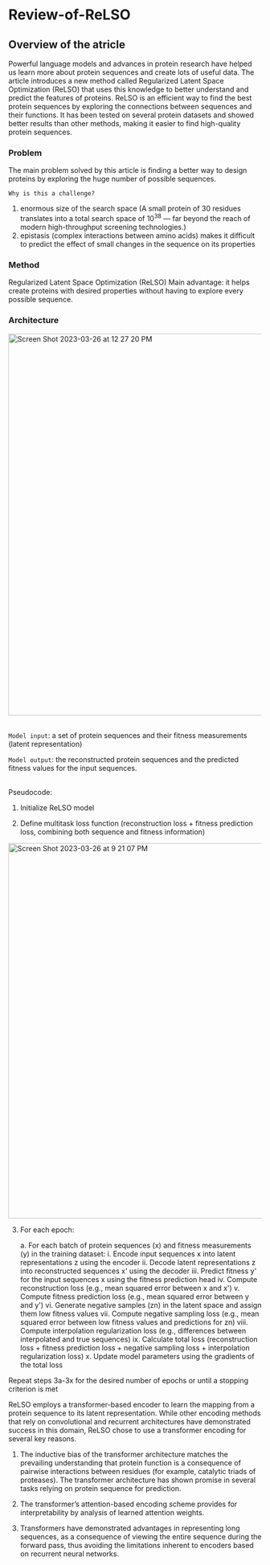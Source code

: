# Review-of-ReLSO

## Overview of the atricle

Powerful language models and advances in protein research have helped us learn more about protein sequences and create lots of useful data. The article introduces a new method called Regularized Latent Space Optimization (ReLSO) that uses this knowledge to better understand and predict the features of proteins. ReLSO is an efficient way to find the best protein sequences by exploring the connections between sequences and their functions. It has been tested on several protein datasets and showed better results than other methods, making it easier to find high-quality protein sequences.

### Problem
The main problem solved by this article is finding a better way to design proteins by exploring the huge number of possible sequences.

`Why is this a challenge?`
1. enormous size of the search space (A small protein of 30 residues translates into a total search space of $10^{38}$ — far beyond the reach of modern 
high-throughput screening technologies.)
2. epistasis (complex interactions between amino acids) makes it difficult to predict the effect of small changes in the sequence on its properties

### Method
Regularized Latent Space Optimization (ReLSO)
Main advantage: it helps create proteins with desired properties without having to explore every possible sequence.

### Architecture
<img width="760" alt="Screen Shot 2023-03-26 at 12 27 20 PM" src="https://user-images.githubusercontent.com/89158696/227793235-16453185-2940-4346-a381-f2a5fbf8bea4.png">

\
`Model input`: a set of protein sequences and their fitness measurements (latent representation)

`Model output`: the reconstructed protein sequences and the predicted fitness values for the input sequences.

\
Pseudocode:

1. Initialize ReLSO model

2. Define multitask loss function (reconstruction loss + fitness prediction loss, combining both sequence and fitness information)
<img width="747" alt="Screen Shot 2023-03-26 at 9 21 07 PM" src="https://user-images.githubusercontent.com/89158696/227825330-3d016986-bf97-446e-bc58-a0cf3ba0f19f.png">

3. For each epoch:

    a. For each batch of protein sequences (x) and fitness measurements (y) in the training dataset:
       i. Encode input sequences x into latent representations z using the encoder
       ii. Decode latent representations z into reconstructed sequences x' using the decoder
       iii. Predict fitness y' for the input sequences x using the fitness prediction head
       iv. Compute reconstruction loss (e.g., mean squared error between x and x')
       v. Compute fitness prediction loss (e.g., mean squared error between y and y')
       vi. Generate negative samples (zn) in the latent space and assign them low fitness values
       vii. Compute negative sampling loss (e.g., mean squared error between low fitness values and predictions for zn)
       viii. Compute interpolation regularization loss (e.g., differences between interpolated and true sequences)
       ix. Calculate total loss (reconstruction loss + fitness prediction loss + negative sampling loss + interpolation regularization loss)
       x. Update model parameters using the gradients of the total loss
       
Repeat steps 3a-3x for the desired number of epochs or until a stopping criterion is met



ReLSO employs a transformer-based encoder to learn the mapping from a protein sequence to its latent representation. 
While other encoding methods that rely on convolutional and recurrent architectures have demonstrated success in this domain, ReLSO chose to 
use a transformer encoding for several key reasons. 

1. The inductive bias of the transformer architecture matches the prevailing understanding that protein function is a consequence of pairwise interactions between residues (for example, catalytic triads of proteases). The transformer architecture has shown promise in several tasks relying on protein sequence for prediction. 

2. The transformer’s attention-based encoding scheme provides for interpretability by analysis of learned attention weights. 

3. Transformers have demonstrated advantages in representing long sequences, as a consequence of viewing the entire sequence during the forward pass, thus avoiding the limitations inherent to encoders based on recurrent neural networks.

